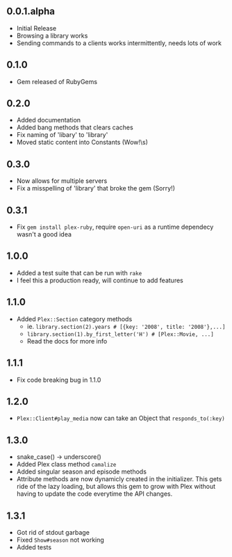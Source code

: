 ## 0.0.1.alpha

* Initial Release
* Browsing a library works
* Sending commands to a clients works intermittently, needs lots of work

## 0.1.0

* Gem released of RubyGems

## 0.2.0

* Added documentation
* Added bang methods that clears caches
* Fix naming of 'libary' to 'library'
* Moved static content into Constants (Wow!\s)

## 0.3.0

* Now allows for multiple servers
* Fix a misspelling of 'library' that broke the gem (Sorry!)

## 0.3.1

* Fix `gem install plex-ruby`, require `open-uri` as a runtime dependecy 
  wasn't a good idea

## 1.0.0

* Added a test suite that can be run with `rake`
* I feel this a production ready, will continue to add features

## 1.1.0

* Added `Plex::Section` category methods
    * ie. `library.section(2).years # [{key: '2008', title: '2008'},...]`
    * `library.section(1).by_first_letter('H') # [Plex::Movie, ...]`
    * Read the docs for more info

## 1.1.1

* Fix code breaking bug in 1.1.0

## 1.2.0

* `Plex::Client#play_media` now can take an Object that `responds_to(:key)`

## 1.3.0

* snake_case() -> underscore()
* Added Plex class method `camalize`
* Added singular season and episode methods
* Attribute methods are now dynamicly created in the initializer.  This gets ride of 
  the lazy loading, but allows this gem to grow with Plex without having to update
  the code everytime the API changes.

## 1.3.1

* Got rid of stdout garbage
* Fixed `Show#season` not working
* Added tests
